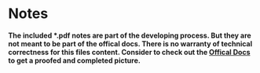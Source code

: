 # Notes 

**The included \*.pdf notes are part of the developing process.
But they are not meant to be part of the offical docs.
There is no warranty of technical correctness for this files content. 
Consider to check out the [Offical Docs](https://github.com/nodedev74/CN-CNetwork/blob/master/docs/compiler/index.htm) to get a proofed and completed picture.**
